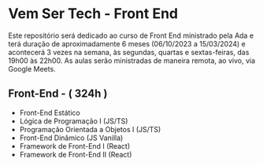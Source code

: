 # Vem Ser Tech - Front End

Este repositório será dedicado ao curso de Front End ministrado pela Ada e terá duração de aproximadamente 6 meses (06/10/2023 a 15/03/2024) e acontecerá 3 vezes na semana, às segundas, quartas e sextas-feiras, das 19h00 às 22h00. As aulas serão ministradas de maneira remota, ao vivo, via Google Meets.

## Front-End - ( 324h )
- Front-End Estático
- Lógica de Programação I (JS/TS)
- Programação Orientada a Objetos I (JS/TS)
- Front-End Dinâmico (JS Vanilla)
- Framework de Front-End I (React)
- Framework de Front-End II (React)
